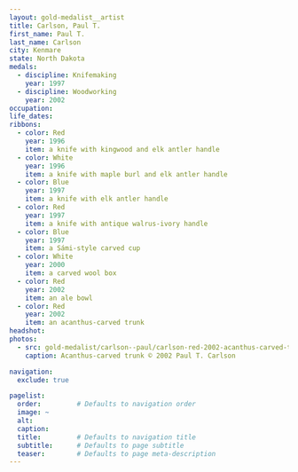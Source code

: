 ```yaml
---
layout: gold-medalist__artist
title: Carlson, Paul T.
first_name: Paul T.
last_name: Carlson
city: Kenmare
state: North Dakota
medals: 
  - discipline: Knifemaking
    year: 1997
  - discipline: Woodworking
    year: 2002
occupation:
life_dates:
ribbons:
  - color: Red
    year: 1996
    item: a knife with kingwood and elk antler handle
  - color: White
    year: 1996
    item: a knife with maple burl and elk antler handle
  - color: Blue 
    year: 1997
    item: a knife with elk antler handle
  - color: Red 
    year: 1997 
    item: a knife with antique walrus-ivory handle
  - color: Blue
    year: 1997
    item: a Sámi-style carved cup
  - color: White
    year: 2000
    item: a carved wool box
  - color: Red
    year: 2002
    item: an ale bowl
  - color: Red
    year: 2002
    item: an acanthus-carved trunk
headshot:
photos:
  - src: gold-medalist/carlson--paul/carlson-red-2002-acanthus-carved-trunk.jpg
    caption: Acanthus-carved trunk © 2002 Paul T. Carlson

navigation:
  exclude: true

pagelist:
  order:         # Defaults to navigation order  
  image: ~
  alt:
  caption:
  title:         # Defaults to navigation title
  subtitle:      # Defaults to page subtitle
  teaser:        # Defaults to page meta-description  
---
```

